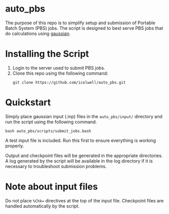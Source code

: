 # auto_pbs

The purpose of this repo is to simplify setup and submission
of Portable Batch System (PBS) jobs. The script is designed to best serve PBS
jobs that do calculations using [gaussian](http://gaussian.com/running/).

# Installing the Script

1. Login to the server used to submit PBS jobs.
2. Clone this repo using the following command:
    ```
    git clone https://github.com/icolwell/auto_pbs.git
    ```

# Quickstart

Simply place gaussian input (.inp) files in the `auto_pbs/input/` directory and run the script using the following command.
```
bash auto_pbs/scripts/submit_jobs.bash
```
A test input file is included. Run this first to ensure everything is working properly.

Output and checkpoint files will be generated in the appropriate directories. A log generated by the script will be available in the log directory if it is necessary to troubleshoot submission problems.

# Note about input files

Do not place `%Chk=` directives at the top of the input file. Checkpoint files are handled
automatically by the script.

